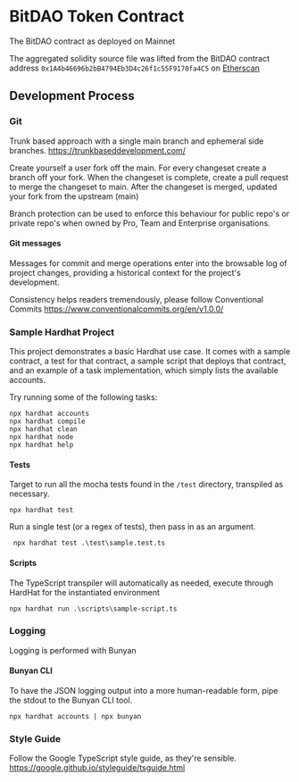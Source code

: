 # BitDAO Token Contract
The BitDAO contract as deployed on Mainnet

The aggregated solidity source file was lifted from the BitDAO contract address `0x1A4b46696b2bB4794Eb3D4c26f1c55F9170fa4C5` on [Etherscan](https://etherscan.io/address/0x1A4b46696b2bB4794Eb3D4c26f1c55F9170fa4C5#code)

## Development Process
### Git
Trunk based approach with a single main branch and ephemeral side branches.
https://trunkbaseddevelopment.com/

Create yourself a user fork off the main.
For every changeset create a branch off your fork.
When the changeset is complete, create a pull request to merge the changeset to main.
After the changeset is merged, updated your fork from the upstream (main)

Branch protection can be used to enforce this behaviour for public repo's or private repo's when owned by Pro, Team and Enterprise organisations.

#### Git messages
Messages for commit and merge operations enter into the browsable log of project changes, providing a historical context for the project's development.

Consistency helps readers tremendously, please follow Conventional Commits
https://www.conventionalcommits.org/en/v1.0.0/

### Sample Hardhat Project

This project demonstrates a basic Hardhat use case. It comes with a sample contract, a test for that contract, a sample script that deploys that contract, and an example of a task implementation, which simply lists the available accounts.

Try running some of the following tasks:

```shell
npx hardhat accounts
npx hardhat compile
npx hardhat clean
npx hardhat node
npx hardhat help
```

#### Tests
Target to run all the mocha tests found in the ```/test``` directory, transpiled as necessary.
```shell
npx hardhat test
```

Run a single test (or a regex of tests), then pass in as an argument.
```shell
 npx hardhat test .\test\sample.test.ts
```


#### Scripts
The TypeScript transpiler will automatically as needed, execute through HardHat for the instantiated environment
```shell
npx hardhat run .\scripts\sample-script.ts
```

### Logging
Logging is performed with Bunyan

#### Bunyan CLI
To have the JSON logging output into a more human-readable form, pipe the stdout to the Bunyan CLI tool.
```shell
npx hardhat accounts | npx bunyan
```

### Style Guide
Follow the Google TypeScript style guide, as they're sensible.
https://google.github.io/styleguide/tsguide.html

